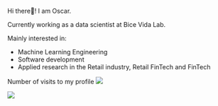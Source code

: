 
Hi there👋! I am Oscar. 

Currently working as a data scientist at Bice Vida Lab.

Mainly interested in: 
- Machine Learning Engineering 
- Software development 
- Applied research in the Retail industry, Retail FinTech and FinTech

<!--
**oordenesg/oordenesg** is a ✨ _special_ ✨ repository because its `README.md` (this file) appears on your GitHub profile.

Here are some ideas to get you started:

- 🔭 I’m currently working on ...
- 🌱 I’m currently learning ...
- 👯 I’m looking to collaborate on ...
- 🤔 I’m looking for help with ...
- 💬 Ask me about ...
- 📫 How to reach me: ...
- 😄 Pronouns: ...
- ⚡ Fun fact: ...
-->

Number of visits to my profile
![](https://komarev.com/ghpvc/?username=your-github-username&style=plastic)

![](https://hit.yhype.me/github/profile?user_id=76072249)
